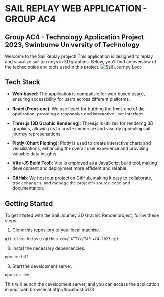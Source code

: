# SAIL REPLAY WEB APPLICATION - GROUP AC4 
## Group AC4 - Technology Application Project 2023, Swinburne University of Technology

Welcome to the Sail Replay project! This application is designed to replay and visualize sail journeys in 3D graphics. Below, you'll find an overview of the technologies and tools used in this project.
![Sail Journey Logo](https://github.com/JATTYz/TAP-AC4-2023/blob/main/public/ReplayPage.png)
## Tech Stack

- **Web-based**: This application is compatible for web-based usage, ensuring accessibility for users across different platforms.

- **React (Front-end)**: We use React for building the front-end of the application, providing a responsive and interactive user interface.

- **Three.js (3D Graphic Rendering)**: Three.js is utilized for rendering 3D graphics, allowing us to create immersive and visually appealing sail journey representations.

- **Plotly (Chart Plotting)**: Plotly is used to create interactive charts and visualizations, enhancing the overall user experience and providing valuable data insights.

- **Vite (JS Build Tool)**: Vite is employed as a JavaScript build tool, making development and deployment more efficient and reliable.

- **GitHub**: We host our project on GitHub, making it easy to collaborate, track changes, and manage the project's source code and documentation.

## Getting Started

To get started with the Sail Journey 3D Graphic Render project, follow these steps:

1. Clone this repository to your local machine.
```
git clone https://github.com/JATTYz/TAP-AC4-2023.git
```
3. Install the necessary dependencies.
```
npm install
```
3. Start the development server.
```
npm run dev
```
This will launch the development server, and you can access the application in your web browser at http://localhost:5173.
